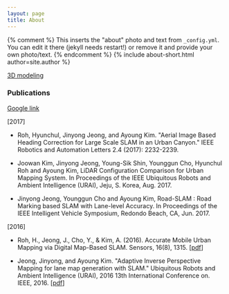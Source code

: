```yaml
---
layout: page
title: About
---
```


{% comment %}
  This inserts the "about" photo and text from `_config.yml`.
  You can edit it there (jekyll needs restart!) or remove it and provide your own photo/text.
{% endcomment %}
{% include about-short.html author=site.author %}

[3D modeling](http://irap.kaist.ac.kr/dataset/webgl_person/jjeong/jjeong.html)

### Publications 

[Google link](https://scholar.google.co.kr/citations?user=_RDRRWwAAAAJ&hl=ko)

[2017]

* Roh, Hyunchul, Jinyong Jeong, and Ayoung Kim. "Aerial Image Based Heading Correction for Large Scale SLAM in an Urban Canyon." IEEE Robotics and Automation Letters 2.4 (2017): 2232-2239.

* Joowan Kim, Jinyong Jeong, Young-Sik Shin, Younggun Cho, Hyunchul Roh and Ayoung Kim, LiDAR Configuration Comparison for Urban Mapping System. In Proceedings of the IEEE Ubiquitous Robots and Ambient Intelligence (URAI), Jeju, S. Korea, Aug. 2017.

* Jinyong Jeong, Younggun Cho and Ayoung Kim, Road-SLAM : Road Marking based SLAM with Lane-level Accuracy. In Proceedings of the IEEE Intelligent Vehicle Symposium, Redondo Beach, CA, Jun. 2017.

[2016]

* Roh, H., Jeong, J., Cho, Y., & Kim, A. (2016). Accurate Mobile Urban Mapping via Digital Map-Based SLAM. Sensors, 16(8), 1315. [[pdf](/Download/papers/roh_2016_sensors_accurate_mobile_urban_mapping.pdf)]

* Jeong, Jinyong, and Ayoung Kim. "Adaptive Inverse Perspective Mapping for lane map generation with SLAM." Ubiquitous Robots and Ambient Intelligence (URAI), 2016 13th International Conference on. IEEE, 2016. [[pdf](/Download/papers/jjeong_2016_urai_aIPM.pdf)]


